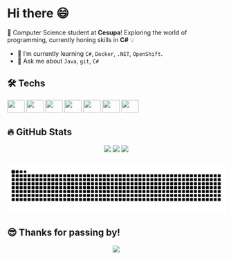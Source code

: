 # Hi there 😄

🚀 Computer Science student at **Cesupa**! Exploring the world of programming, currently honing skills in **C#** 💡

- 🌱 I’m currently learning `C#`, `Docker`, `.NET`, `OpenShift`.
- 💬 Ask me about `Java`, `git`, `C#`

## 🛠 Techs
<div>
  <img width=40 height=30 src="https://devicon-website.vercel.app/api/csharp/original.svg"></img>
  <img width=40 height=30 src="https://devicon-website.vercel.app/api/java/original.svg"></img>
  <img width=40 height=30 src="https://devicon-website.vercel.app/api/git/original.svg"></img>
  <img width=40 height=30 src="https://devicon-website.vercel.app/api/javascript/original.svg"></img>
  <img width=40 height=30 src="https://devicon-website.vercel.app/api/html5/original.svg"></img>
  <img width=40 height=30 src="https://devicon-website.vercel.app/api/css3/original.svg"></img>
  <img width=40 height=30 src="https://devicon-website.vercel.app/api/postgresql/original.svg"></img>
</div>

## 🔥 GitHub Stats  
<div display=flex align=center>
  <img height=220 src="https://github-readme-stats.vercel.app/api?username=jricass&show_icons=true&theme=dark&card_width=240">
  <img height=220 src="https://github-readme-streak-stats.herokuapp.com?user=jricass&theme=dark&card_width=300">
  <img height=240 src="https://github-readme-stats.vercel.app/api/top-langs?username=jricass&layout=compact&langs_count=10&show_icons=true&theme=dark&card_width=445"/>
</div>

##

<div align=center>
  <img src="https://raw.githubusercontent.com/professor-rafael/professor-rafael/output/snake.svg" alt="Snake animation" />
</div>

## 😎 Thanks for passing by!
<div align=center >
  <img heigh="140" width="140" src="https://media.discordapp.net/attachments/925599137414647879/1370174812462514297/music.gif?ex=681e8a3b&is=681d38bb&hm=4acb975e6110f61ec4b618b4f24b25309e62d0c59ecb6f17b4d4c5f6ae64b03b&="/>
</div>
